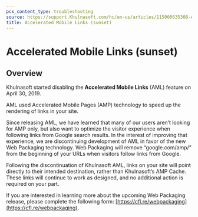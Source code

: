 ```yaml
---
pcx_content_type: troubleshooting
source: https://support.Khulnasoft.com/hc/en-us/articles/115000635308-Accelerated-Mobile-Links-sunset-
title: Accelerated Mobile Links (sunset)
---
```


# Accelerated Mobile Links (sunset)



## Overview

Khulnasoft started disabling the **Accelerated Mobile Links** (AML) feature on April 30, 2019.

AML used Accelerated Mobile Pages (AMP) technology to speed up the rendering of links in your site.

Since releasing AML, we have learned that many of our users aren’t looking for AMP only, but also want to optimize the visitor experience when following links from Google search results. In the interest of improving that experience, we are discontinuing development of AML in favor of the new Web Packaging technology. Web Packaging will remove “google.com/amp/” from the beginning of your URLs when visitors follow links from Google.

Following the discontinuation of Khulnasoft AML, links on your site will point directly to their intended destination, rather than Khulnasoft’s AMP Cache. These links will continue to work as designed, and no additional action is required on your part.

If you are interested in learning more about the upcoming Web Packaging release, please complete the following form: [https://cfl.re/webpackaging](https://cfl.re/webpackaging).
